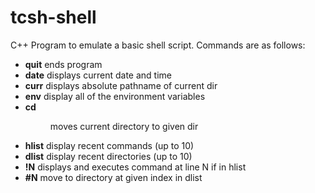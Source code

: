 # tcsh-shell

C++ Program to emulate a basic shell script. Commands are as follows:

 - **quit**               ends program
 - **date**               displays current date and time
 - **curr**               displays absolute pathname of current dir
 - **env**               display all of the environment variables
 - **cd <dir name>**      moves current directory to given dir
 - **hlist**              display recent commands (up to 10)
 - **dlist**            display recent directories (up to 10)
 - **!N**                displays and executes command at line N if in hlist
 - **#N**                move to directory at given index in dlist
